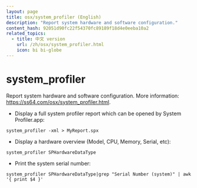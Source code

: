 ```yaml
---
layout: page
title: osx/system_profiler (English)
description: "Report system hardware and software configuration."
content_hash: 92051d90fc22f54370fc89189f18d4e0eeba10a2
related_topics:
  - title: 中文 version
    url: /zh/osx/system_profiler.html
    icon: bi bi-globe
---
```

# system_profiler

Report system hardware and software configuration.
More information: <https://ss64.com/osx/system_profiler.html>.

- Display a full system profiler report which can be opened by System Profiler.app:

`system_profiler -xml > MyReport.spx`

- Display a hardware overview (Model, CPU, Memory, Serial, etc):

`system_profiler SPHardwareDataType`

- Print the system serial number:

`system_profiler SPHardwareDataType|grep "Serial Number (system)" | awk '{ print $4 }'`
